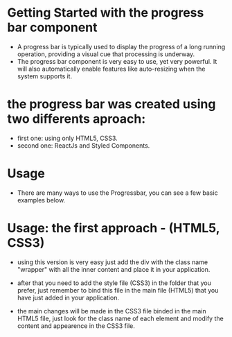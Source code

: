 # Getting Started with the progress bar component

* A progress bar is typically used to display the progress of a long running operation, providing a visual cue that processing is underway.
* The progress bar component is very easy to use, yet very powerful. It will also automatically enable features like auto-resizing when the system supports it.

# the progress bar was created using two differents aproach:

* first one: using only HTML5, CSS3.
* second one: ReactJs and Styled Components.

# Usage

* There are many ways to use the Progressbar, you can see a few basic examples below.

# Usage: the first approach - (HTML5, CSS3)

* using this version is very easy just add the div with the class name "wrapper" with all the inner content and place it in your application.


* after that you need to add the style file (CSS3) in the folder that you prefer, just remember to bind this file in the main file (HTML5) that you have just added in your application.

* the main changes will be made in the CSS3 file binded in the main HTML5 file, just look for the class name of each element and modify the content and appearence in the CSS3 file.

